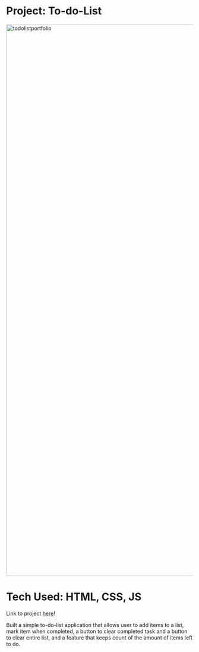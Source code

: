 # Project: To-do-List

<img width="1481" alt="todolistportfolio" src="https://user-images.githubusercontent.com/88988494/134819674-605a4339-3735-40c3-b0a6-4a3cd6a0f340.png">

# Tech Used: HTML, CSS, JS

Link to project <a href="https://natashatorres.netlify.app/to-do-list/index.html">here</a>!

Built a simple to-do-list application that allows user to add items to a list, mark item when completed, a button to clear completed task and a button to clear entire list, and a feature that keeps count of the amount of items left to do. 
